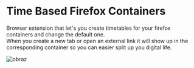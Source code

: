 # Time Based Firefox Containers 
Browser extension that let's you create timetables for your firefox containers and change the default one.  
When you create a new tab or open an external link it will show up in the corresponding container so you can easier split up you digital life.

![obraz](https://user-images.githubusercontent.com/32539363/132098902-34b35754-3f37-4bfb-b874-aa01e2d70197.png)
